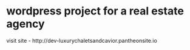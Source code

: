 # wordpress project for a real estate agency



</h3> visit site - http://dev-luxurychaletsandcavior.pantheonsite.io  </h3> 

